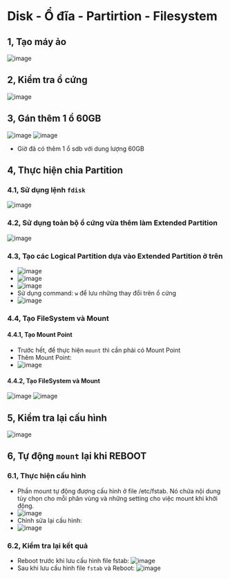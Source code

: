 # Disk - Ổ đĩa - Partirtion - Filesystem 
## 1, Tạo máy ảo
![image](https://user-images.githubusercontent.com/88284121/204226522-f296b444-8a17-4023-a352-f5786e38c1af.png)
## 2, Kiểm tra ổ cứng
![image](https://user-images.githubusercontent.com/88284121/204226621-ae8ec191-9328-48f7-b7b8-8bc26a32c2cb.png)
## 3, Gán thêm 1 ổ 60GB
![image](https://user-images.githubusercontent.com/88284121/204227034-4d80b2a7-c46c-401f-9d3b-67404ca3bec3.png)
![image](https://user-images.githubusercontent.com/88284121/204227750-0764bb60-b26f-4634-af9e-9dcb25881a64.png)
* Giờ đã có thêm 1 ổ sdb với dung lượng 60GB
## 4, Thực hiện chia Partition
### 4.1, Sử dụng lệnh `fdisk`
![image](https://user-images.githubusercontent.com/88284121/204228742-73c0c0ca-e9fe-49f9-b8ab-0b4fcd218fb2.png)
### 4.2, Sử dụng toàn bộ ổ cứng vừa thêm làm Extended Partition
![image](https://user-images.githubusercontent.com/88284121/204230672-a59dafd2-4e93-46b4-a0e3-163e22cba7ab.png)
### 4.3, Tạo các Logical Partition dựa vào Extended Partition ở trên
* ![image](https://user-images.githubusercontent.com/88284121/204230863-eb161c63-d42d-4db2-a205-5c8538ca9de0.png)
* ![image](https://user-images.githubusercontent.com/88284121/204230938-1e302909-5c1c-4c1d-a286-37bca19bc928.png)
* ![image](https://user-images.githubusercontent.com/88284121/204231075-a684450c-a297-4e6e-b00d-e1d52eb30b41.png)
* Sử dụng command: `w` để lưu những thay đổi trên ổ cứng
* ![image](https://user-images.githubusercontent.com/88284121/204232651-9f6e2ff9-edb0-4167-ad03-53c99fcf1bca.png)
### 4.4, Tạo FileSystem và Mount
#### 4.4.1, Tạo Mount Point
* Trước hết, để thực hiện `mount` thì cần phải có Mount Point
* Thêm Mount Point:
* ![image](https://user-images.githubusercontent.com/88284121/204236278-7ec34635-dab9-45b1-acc9-1759dc1cdb13.png)
#### 4.4.2, Tạo FileSystem và Mount
![image](https://user-images.githubusercontent.com/88284121/204237291-929184e8-b528-4ed5-90f1-f001ef0dd5c9.png)
![image](https://user-images.githubusercontent.com/88284121/204237532-2e64fe8b-6edd-48d9-a55f-de5afcff00d3.png)
## 5, Kiểm tra lại cấu hình
![image](https://user-images.githubusercontent.com/88284121/204237685-8756ab3b-7398-47e7-848b-bef2faadab9c.png)
## 6, Tự động `mount` lại khi REBOOT
### 6.1, Thực hiện cấu hình
* Phần mount tự động đượng cấu hình ở file /etc/fstab. Nó chứa nội dung tùy chọn cho mỗi phân vùng và những setting cho việc mount khi khởi động.
* ![image](https://user-images.githubusercontent.com/88284121/204238523-1a60925a-9b54-4241-85cb-868e5f9c0916.png)
* Chỉnh sửa lại cấu hình:
* ![image](https://user-images.githubusercontent.com/88284121/204245000-1dcf6605-6a2a-4dc2-a246-3b73eac0a736.png)
### 6.2, Kiểm tra lại kết quả
* Reboot trước khi lưu cấu hình file fstab:
![image](https://user-images.githubusercontent.com/88284121/204232651-9f6e2ff9-edb0-4167-ad03-53c99fcf1bca.png)
* Sau khi lưu cấu hình file `fstab` và Reboot:
![image](https://user-images.githubusercontent.com/88284121/204248308-076f6035-f9f0-4c66-8c8a-78d0f0b7bc57.png)


